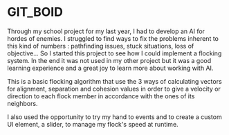 # GIT_BOID
Through my school project for my last year, I had to develop an AI for hordes of enemies. I struggled to find ways to fix the problems inherent to this kind of numbers : pathfinding issues, stuck situations, loss of objective... So I started this project to see how I could implement a flocking system. In the end it was not used in my other project but it was a good learning experience and a great joy to learn more about working with AI. 

This is a basic flocking algorithm that use the 3 ways of calculating vectors for alignment, separation and cohesion values in order to give a velocity or direction to each flock member in accordance with the ones of its neighbors.

I also used the opportunity to try my hand to events and to create a custom UI element, a slider, to manage my flock's speed at runtime. 
